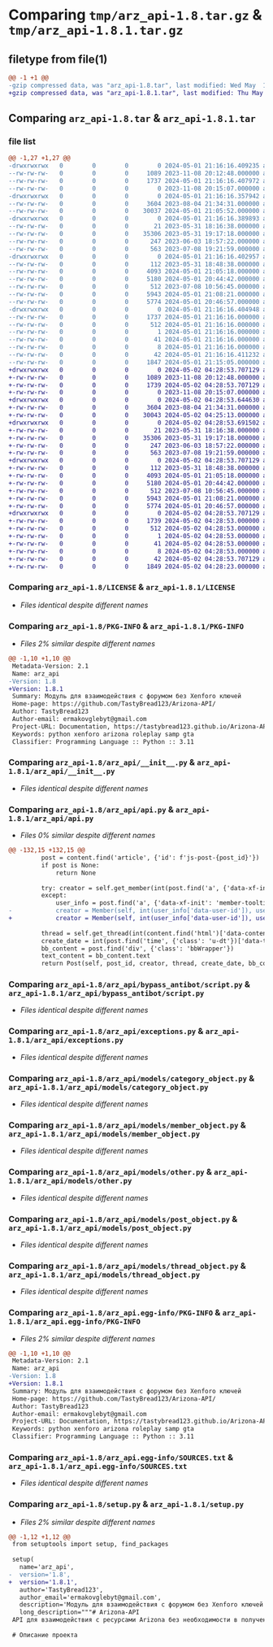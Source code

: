 # Comparing `tmp/arz_api-1.8.tar.gz` & `tmp/arz_api-1.8.1.tar.gz`

## filetype from file(1)

```diff
@@ -1 +1 @@
-gzip compressed data, was "arz_api-1.8.tar", last modified: Wed May  1 21:16:16 2024, max compression
+gzip compressed data, was "arz_api-1.8.1.tar", last modified: Thu May  2 04:28:53 2024, max compression
```

## Comparing `arz_api-1.8.tar` & `arz_api-1.8.1.tar`

### file list

```diff
@@ -1,27 +1,27 @@
-drwxrwxrwx   0        0        0        0 2024-05-01 21:16:16.409235 arz_api-1.8/
--rw-rw-rw-   0        0        0     1089 2023-11-08 20:12:48.000000 arz_api-1.8/LICENSE
--rw-rw-rw-   0        0        0     1737 2024-05-01 21:16:16.407972 arz_api-1.8/PKG-INFO
--rw-rw-rw-   0        0        0        0 2023-11-08 20:15:07.000000 arz_api-1.8/README.md
-drwxrwxrwx   0        0        0        0 2024-05-01 21:16:16.357942 arz_api-1.8/arz_api/
--rw-rw-rw-   0        0        0     3604 2023-08-04 21:34:31.000000 arz_api-1.8/arz_api/__init__.py
--rw-rw-rw-   0        0        0    30037 2024-05-01 21:05:52.000000 arz_api-1.8/arz_api/api.py
-drwxrwxrwx   0        0        0        0 2024-05-01 21:16:16.389893 arz_api-1.8/arz_api/bypass_antibot/
--rw-rw-rw-   0        0        0       21 2023-05-31 18:16:38.000000 arz_api-1.8/arz_api/bypass_antibot/__init__.py
--rw-rw-rw-   0        0        0    35306 2023-05-31 19:17:18.000000 arz_api-1.8/arz_api/bypass_antibot/script.py
--rw-rw-rw-   0        0        0      247 2023-06-03 18:57:22.000000 arz_api-1.8/arz_api/consts.py
--rw-rw-rw-   0        0        0      563 2023-07-08 19:21:59.000000 arz_api-1.8/arz_api/exceptions.py
-drwxrwxrwx   0        0        0        0 2024-05-01 21:16:16.402957 arz_api-1.8/arz_api/models/
--rw-rw-rw-   0        0        0      112 2023-05-31 18:48:38.000000 arz_api-1.8/arz_api/models/__init__.py
--rw-rw-rw-   0        0        0     4093 2024-05-01 21:05:18.000000 arz_api-1.8/arz_api/models/category_object.py
--rw-rw-rw-   0        0        0     5180 2024-05-01 20:44:42.000000 arz_api-1.8/arz_api/models/member_object.py
--rw-rw-rw-   0        0        0      512 2023-07-08 10:56:45.000000 arz_api-1.8/arz_api/models/other.py
--rw-rw-rw-   0        0        0     5943 2024-05-01 21:08:21.000000 arz_api-1.8/arz_api/models/post_object.py
--rw-rw-rw-   0        0        0     5774 2024-05-01 20:46:57.000000 arz_api-1.8/arz_api/models/thread_object.py
-drwxrwxrwx   0        0        0        0 2024-05-01 21:16:16.404948 arz_api-1.8/arz_api.egg-info/
--rw-rw-rw-   0        0        0     1737 2024-05-01 21:16:16.000000 arz_api-1.8/arz_api.egg-info/PKG-INFO
--rw-rw-rw-   0        0        0      512 2024-05-01 21:16:16.000000 arz_api-1.8/arz_api.egg-info/SOURCES.txt
--rw-rw-rw-   0        0        0        1 2024-05-01 21:16:16.000000 arz_api-1.8/arz_api.egg-info/dependency_links.txt
--rw-rw-rw-   0        0        0       41 2024-05-01 21:16:16.000000 arz_api-1.8/arz_api.egg-info/requires.txt
--rw-rw-rw-   0        0        0        8 2024-05-01 21:16:16.000000 arz_api-1.8/arz_api.egg-info/top_level.txt
--rw-rw-rw-   0        0        0       42 2024-05-01 21:16:16.411232 arz_api-1.8/setup.cfg
--rw-rw-rw-   0        0        0     1847 2024-05-01 21:15:05.000000 arz_api-1.8/setup.py
+drwxrwxrwx   0        0        0        0 2024-05-02 04:28:53.707129 arz_api-1.8.1/
+-rw-rw-rw-   0        0        0     1089 2023-11-08 20:12:48.000000 arz_api-1.8.1/LICENSE
+-rw-rw-rw-   0        0        0     1739 2024-05-02 04:28:53.707129 arz_api-1.8.1/PKG-INFO
+-rw-rw-rw-   0        0        0        0 2023-11-08 20:15:07.000000 arz_api-1.8.1/README.md
+drwxrwxrwx   0        0        0        0 2024-05-02 04:28:53.644630 arz_api-1.8.1/arz_api/
+-rw-rw-rw-   0        0        0     3604 2023-08-04 21:34:31.000000 arz_api-1.8.1/arz_api/__init__.py
+-rw-rw-rw-   0        0        0    30043 2024-05-02 04:25:13.000000 arz_api-1.8.1/arz_api/api.py
+drwxrwxrwx   0        0        0        0 2024-05-02 04:28:53.691502 arz_api-1.8.1/arz_api/bypass_antibot/
+-rw-rw-rw-   0        0        0       21 2023-05-31 18:16:38.000000 arz_api-1.8.1/arz_api/bypass_antibot/__init__.py
+-rw-rw-rw-   0        0        0    35306 2023-05-31 19:17:18.000000 arz_api-1.8.1/arz_api/bypass_antibot/script.py
+-rw-rw-rw-   0        0        0      247 2023-06-03 18:57:22.000000 arz_api-1.8.1/arz_api/consts.py
+-rw-rw-rw-   0        0        0      563 2023-07-08 19:21:59.000000 arz_api-1.8.1/arz_api/exceptions.py
+drwxrwxrwx   0        0        0        0 2024-05-02 04:28:53.707129 arz_api-1.8.1/arz_api/models/
+-rw-rw-rw-   0        0        0      112 2023-05-31 18:48:38.000000 arz_api-1.8.1/arz_api/models/__init__.py
+-rw-rw-rw-   0        0        0     4093 2024-05-01 21:05:18.000000 arz_api-1.8.1/arz_api/models/category_object.py
+-rw-rw-rw-   0        0        0     5180 2024-05-01 20:44:42.000000 arz_api-1.8.1/arz_api/models/member_object.py
+-rw-rw-rw-   0        0        0      512 2023-07-08 10:56:45.000000 arz_api-1.8.1/arz_api/models/other.py
+-rw-rw-rw-   0        0        0     5943 2024-05-01 21:08:21.000000 arz_api-1.8.1/arz_api/models/post_object.py
+-rw-rw-rw-   0        0        0     5774 2024-05-01 20:46:57.000000 arz_api-1.8.1/arz_api/models/thread_object.py
+drwxrwxrwx   0        0        0        0 2024-05-02 04:28:53.707129 arz_api-1.8.1/arz_api.egg-info/
+-rw-rw-rw-   0        0        0     1739 2024-05-02 04:28:53.000000 arz_api-1.8.1/arz_api.egg-info/PKG-INFO
+-rw-rw-rw-   0        0        0      512 2024-05-02 04:28:53.000000 arz_api-1.8.1/arz_api.egg-info/SOURCES.txt
+-rw-rw-rw-   0        0        0        1 2024-05-02 04:28:53.000000 arz_api-1.8.1/arz_api.egg-info/dependency_links.txt
+-rw-rw-rw-   0        0        0       41 2024-05-02 04:28:53.000000 arz_api-1.8.1/arz_api.egg-info/requires.txt
+-rw-rw-rw-   0        0        0        8 2024-05-02 04:28:53.000000 arz_api-1.8.1/arz_api.egg-info/top_level.txt
+-rw-rw-rw-   0        0        0       42 2024-05-02 04:28:53.707129 arz_api-1.8.1/setup.cfg
+-rw-rw-rw-   0        0        0     1849 2024-05-02 04:28:23.000000 arz_api-1.8.1/setup.py
```

### Comparing `arz_api-1.8/LICENSE` & `arz_api-1.8.1/LICENSE`

 * *Files identical despite different names*

### Comparing `arz_api-1.8/PKG-INFO` & `arz_api-1.8.1/PKG-INFO`

 * *Files 2% similar despite different names*

```diff
@@ -1,10 +1,10 @@
 Metadata-Version: 2.1
 Name: arz_api
-Version: 1.8
+Version: 1.8.1
 Summary: Модуль для взаимодействия с форумом без Xenforo ключей
 Home-page: https://github.com/TastyBread123/Arizona-API/
 Author: TastyBread123
 Author-email: ermakovglebyt@gmail.com
 Project-URL: Documentation, https://tastybread123.github.io/Arizona-API/arz_api.html
 Keywords: python xenforo arizona roleplay samp gta
 Classifier: Programming Language :: Python :: 3.11
```

### Comparing `arz_api-1.8/arz_api/__init__.py` & `arz_api-1.8.1/arz_api/__init__.py`

 * *Files identical despite different names*

### Comparing `arz_api-1.8/arz_api/api.py` & `arz_api-1.8.1/arz_api/api.py`

 * *Files 0% similar despite different names*

```diff
@@ -132,15 +132,15 @@
         post = content.find('article', {'id': f'js-post-{post_id}'})
         if post is None:
             return None
 
         try: creator = self.get_member(int(post.find('a', {'data-xf-init': 'member-tooltip'})['data-user-id']))
         except:
             user_info = post.find('a', {'data-xf-init': 'member-tooltip'})
-            creator = Member(self, int(user_info['data-user-id']), user_info.text, None, None, None, None, None)
+            creator = Member(self, int(user_info['data-user-id']), user_info.text, None, None, None, None, None, None)
 
         thread = self.get_thread(int(content.find('html')['data-content-key'].strip('thread-')))
         create_date = int(post.find('time', {'class': 'u-dt'})['data-time'])
         bb_content = post.find('div', {'class': 'bbWrapper'})
         text_content = bb_content.text
         return Post(self, post_id, creator, thread, create_date, bb_content, text_content)
```

### Comparing `arz_api-1.8/arz_api/bypass_antibot/script.py` & `arz_api-1.8.1/arz_api/bypass_antibot/script.py`

 * *Files identical despite different names*

### Comparing `arz_api-1.8/arz_api/exceptions.py` & `arz_api-1.8.1/arz_api/exceptions.py`

 * *Files identical despite different names*

### Comparing `arz_api-1.8/arz_api/models/category_object.py` & `arz_api-1.8.1/arz_api/models/category_object.py`

 * *Files identical despite different names*

### Comparing `arz_api-1.8/arz_api/models/member_object.py` & `arz_api-1.8.1/arz_api/models/member_object.py`

 * *Files identical despite different names*

### Comparing `arz_api-1.8/arz_api/models/other.py` & `arz_api-1.8.1/arz_api/models/other.py`

 * *Files identical despite different names*

### Comparing `arz_api-1.8/arz_api/models/post_object.py` & `arz_api-1.8.1/arz_api/models/post_object.py`

 * *Files identical despite different names*

### Comparing `arz_api-1.8/arz_api/models/thread_object.py` & `arz_api-1.8.1/arz_api/models/thread_object.py`

 * *Files identical despite different names*

### Comparing `arz_api-1.8/arz_api.egg-info/PKG-INFO` & `arz_api-1.8.1/arz_api.egg-info/PKG-INFO`

 * *Files 2% similar despite different names*

```diff
@@ -1,10 +1,10 @@
 Metadata-Version: 2.1
 Name: arz_api
-Version: 1.8
+Version: 1.8.1
 Summary: Модуль для взаимодействия с форумом без Xenforo ключей
 Home-page: https://github.com/TastyBread123/Arizona-API/
 Author: TastyBread123
 Author-email: ermakovglebyt@gmail.com
 Project-URL: Documentation, https://tastybread123.github.io/Arizona-API/arz_api.html
 Keywords: python xenforo arizona roleplay samp gta
 Classifier: Programming Language :: Python :: 3.11
```

### Comparing `arz_api-1.8/arz_api.egg-info/SOURCES.txt` & `arz_api-1.8.1/arz_api.egg-info/SOURCES.txt`

 * *Files identical despite different names*

### Comparing `arz_api-1.8/setup.py` & `arz_api-1.8.1/setup.py`

 * *Files 2% similar despite different names*

```diff
@@ -1,12 +1,12 @@
 from setuptools import setup, find_packages
 
 setup(
   name='arz_api',
-  version='1.8',
+  version='1.8.1',
   author='TastyBread123',
   author_email='ermakovglebyt@gmail.com',
   description='Модуль для взаимодействия с форумом без Xenforo ключей',
   long_description="""# Arizona-API
 API для взаимодействия с ресурсами Arizona без необходимости в получении API ключа xenforo у администраторов форума. Вы можете просто найти ваши куки (рекомендую для этого отдельные расширения) и начинать разработку!
 
 # Описание проекта
```


